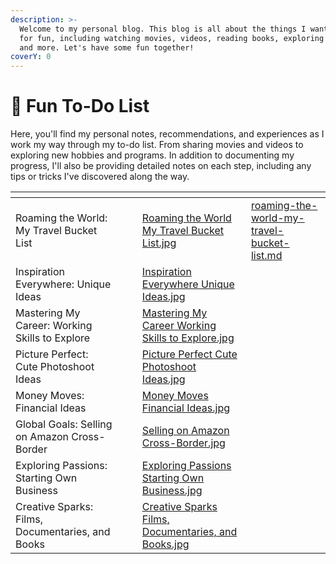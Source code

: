 ```yaml
---
description: >-
  Welcome to my personal blog. This blog is all about the things I want to do
  for fun, including watching movies, videos, reading books, exploring programs,
  and more. Let's have some fun together!
coverY: 0
---
```


# 👾 Fun To-Do List

Here, you'll find my personal notes, recommendations, and experiences as I work my way through my to-do list. From sharing movies and videos to exploring new hobbies and programs. In addition to documenting my progress, I'll also be providing detailed notes on each step, including any tips or tricks I've discovered along the way.



<table data-card-size="large" data-view="cards"><thead><tr><th></th><th></th><th></th><th data-hidden data-card-cover data-type="files"></th><th data-hidden data-card-target data-type="content-ref"></th></tr></thead><tbody><tr><td>Roaming the World: My Travel Bucket List</td><td></td><td></td><td><a href=".gitbook/assets/Roaming the World My Travel Bucket List.jpg">Roaming the World My Travel Bucket List.jpg</a></td><td><a href="roaming-the-world-my-travel-bucket-list.md">roaming-the-world-my-travel-bucket-list.md</a></td></tr><tr><td>Inspiration Everywhere: Unique Ideas</td><td></td><td></td><td><a href=".gitbook/assets/Inspiration Everywhere Unique Ideas.jpg">Inspiration Everywhere Unique Ideas.jpg</a></td><td></td></tr><tr><td>Mastering My Career: Working Skills to Explore</td><td></td><td></td><td><a href=".gitbook/assets/Mastering My Career Working Skills to Explore.jpg">Mastering My Career Working Skills to Explore.jpg</a></td><td></td></tr><tr><td>Picture Perfect: Cute Photoshoot Ideas</td><td></td><td></td><td><a href=".gitbook/assets/Picture Perfect Cute Photoshoot Ideas.jpg">Picture Perfect Cute Photoshoot Ideas.jpg</a></td><td></td></tr><tr><td>Money Moves: Financial Ideas</td><td></td><td></td><td><a href=".gitbook/assets/Money Moves Financial Ideas.jpg">Money Moves Financial Ideas.jpg</a></td><td></td></tr><tr><td>Global Goals: Selling on Amazon Cross-Border</td><td></td><td></td><td><a href=".gitbook/assets/Selling on Amazon Cross-Border.jpg">Selling on Amazon Cross-Border.jpg</a></td><td></td></tr><tr><td>Exploring Passions: Starting Own Business</td><td></td><td></td><td><a href=".gitbook/assets/Exploring Passions Starting Own Business.jpg">Exploring Passions Starting Own Business.jpg</a></td><td></td></tr><tr><td>Creative Sparks: Films, Documentaries, and Books</td><td></td><td></td><td><a href=".gitbook/assets/Creative Sparks Films, Documentaries, and Books.jpg">Creative Sparks Films, Documentaries, and Books.jpg</a></td><td></td></tr></tbody></table>









